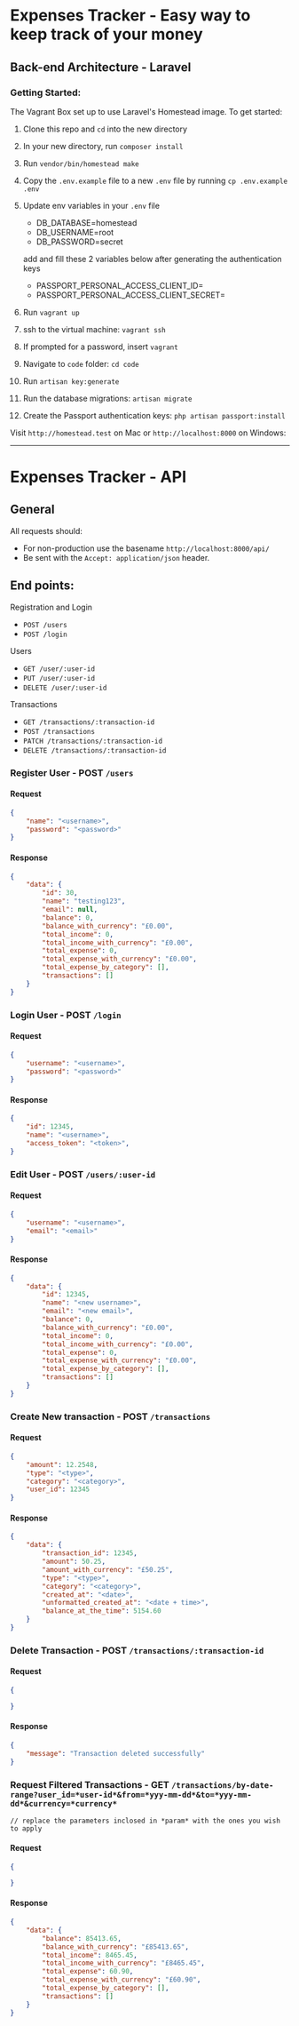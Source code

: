 # Expenses Tracker - Easy way to keep track of your money

## Back-end Architecture - Laravel

### Getting Started:

The Vagrant Box set up to use Laravel's Homestead image. To get started:

1. Clone this repo and `cd` into the new directory
1. In your new directory, run `composer install`
1. Run `vendor/bin/homestead make`
1. Copy the `.env.example` file to a new `.env` file by running `cp .env.example .env`
1. Update env variables in your `.env` file
    - DB_DATABASE=homestead
    - DB_USERNAME=root
    - DB_PASSWORD=secret


    add and fill these 2 variables below after generating the authentication keys 
    - PASSPORT_PERSONAL_ACCESS_CLIENT_ID=
    - PASSPORT_PERSONAL_ACCESS_CLIENT_SECRET=

1. Run `vagrant up`
1. ssh to the virtual machine: `vagrant ssh`
1. If prompted for a password, insert `vagrant`
1. Navigate to `code` folder: `cd code`
1. Run `artisan key:generate`
1. Run the database migrations: `artisan migrate`
1. Create the Passport authentication keys: `php artisan passport:install`

Visit `http://homestead.test` on Mac or `http://localhost:8000` on Windows:

---

# Expenses Tracker - API

## General

All requests should:

- For non-production use the basename `http://localhost:8000/api/`
- Be sent with the `Accept: application/json` header.

## End points:
Registration and Login
- `POST /users`
- `POST /login`

Users
- `GET /user/:user-id`
- `PUT /user/:user-id`
- `DELETE /user/:user-id`

Transactions
- `GET /transactions/:transaction-id`
- `POST /transactions`
- `PATCH /transactions/:transaction-id`
- `DELETE /transactions/:transaction-id`

### Register User - POST `/users`

#### Request
```json
{
    "name": "<username>",
    "password": "<password>"
}
```

#### Response
```json
{
    "data": {
        "id": 30,
        "name": "testing123",
        "email": null,
        "balance": 0,
        "balance_with_currency": "£0.00",
        "total_income": 0,
        "total_income_with_currency": "£0.00",
        "total_expense": 0,
        "total_expense_with_currency": "£0.00",
        "total_expense_by_category": [],
        "transactions": []
    }
}
```

### Login User - POST `/login`

#### Request
```json
{
    "username": "<username>",
    "password": "<password>"
}
```

#### Response
```json
{
    "id": 12345,
    "name": "<username>",
    "access_token": "<token>",
}
```

### Edit User - POST `/users/:user-id`

#### Request
```json
{
    "username": "<username>",
    "email": "<email>"
}
```

#### Response
```json
{
    "data": {
        "id": 12345,
        "name": "<new username>",
        "email": "<new email>",
        "balance": 0,
        "balance_with_currency": "£0.00",
        "total_income": 0,
        "total_income_with_currency": "£0.00",
        "total_expense": 0,
        "total_expense_with_currency": "£0.00",
        "total_expense_by_category": [],
        "transactions": []
    }
}
```

### Create New transaction - POST `/transactions`

#### Request
```json
{
    "amount": 12.2548,
    "type": "<type>",
    "category": "<category>",
    "user_id": 12345
}
```

#### Response
```json
{
    "data": {
        "transaction_id": 12345,
        "amount": 50.25,
        "amount_with_currency": "£50.25",
        "type": "<type>",
        "category": "<category>",
        "created_at": "<date>",
        "unformatted_created_at": "<date + time>",
        "balance_at_the_time": 5154.60
    }
}
```

### Delete Transaction - POST `/transactions/:transaction-id`

#### Request
```json
{

}
```

#### Response
```json
{
    "message": "Transaction deleted successfully"
}
```

### Request Filtered Transactions - GET `/transactions/by-date-range?user_id=*user-id*&from=*yyy-mm-dd*&to=*yyy-mm-dd*&currency=*currency*`

`// replace the parameters inclosed in *param* with the ones you wish to apply`

#### Request
```json
{

}
```

#### Response
```json
{
    "data": {
        "balance": 85413.65,
        "balance_with_currency": "£85413.65",
        "total_income": 8465.45,
        "total_income_with_currency": "£8465.45",
        "total_expense": 60.90,
        "total_expense_with_currency": "£60.90",
        "total_expense_by_category": [],
        "transactions": []
    }
}
```